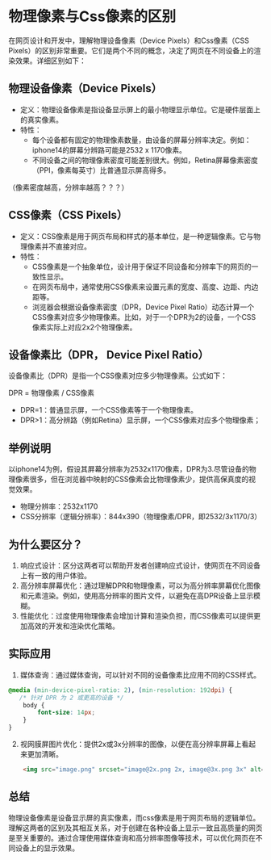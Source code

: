 # 物理像素与Css像素的区别

在网页设计和开发中，理解物理设备像素（Device Pixels）和Css像素（CSS Pixels）的区别非常重要。它们是两个不同的概念，决定了网页在不同设备上的渲染效果。详细区别如下：

## 物理设备像素（Device Pixels）

- 定义：物理设备像素是指设备显示屏上的最小物理显示单位。它是硬件层面上的真实像素。
- 特性：
    - 每个设备都有固定的物理像素数量，由设备的屏幕分辨率决定。例如：iphone14的屏幕分辨路可能是2532 x 1170像素。
    - 不同设备之间的物理像素密度可能差别很大。例如，Retina屏幕像素密度（PPI，像素每英寸）比普通显示屏高得多。

（像素密度越高，分辨率越高？？？）

## CSS像素（CSS Pixels）

- 定义：CSS像素是用于网页布局和样式的基本单位，是一种逻辑像素。它与物理像素并不直接对应。
- 特性：
    - CSS像素是一个抽象单位，设计用于保证不同设备和分辨率下的网页的一致性显示。
    - 在网页布局中，通常使用CSS像素来设置元素的宽度、高度、边距、内边距等。
    - 浏览器会根据设备像素密度（DPR，Device Pixel Ratio）动态计算一个CSS像素对应多少物理像素。比如，对于一个DPR为2的设备，一个CSS像素实际上对应2x2个物理像素。

## 设备像素比（DPR， Device Pixel Ratio）

设备像素比（DPR）是指一个CSS像素对应多少物理像素。公式如下：

DPR = 物理像素 / CSS像素

- DPR=1：普通显示屏，一个CSS像素等于一个物理像素。
- DPR>1：高分辨路（例如Retina）显示屏，一个CSS像素对应多个物理像素；

## 举例说明

以iphone14为例，假设其屏幕分辨率为2532x1170像素，DPR为3.尽管设备的物理像素很多，但在浏览器中映射的CSS像素会比物理像素少，提供高保真度的视觉效果。

- 物理分辨率：2532x1170
- CSS分辨率（逻辑分辨率）：844x390（物理像素/DPR，即2532/3x1170/3）

## 为什么要区分？

1. 响应式设计：区分这两者可以帮助开发者创建响应式设计，使网页在不同设备上有一致的用户体验。
2. 高分辨率屏幕优化：通过理解DPR和物理像素，可以为高分辨率屏幕优化图像和元素渲染。例如，使用高分辨率的图片文件，以避免在高DPR设备上显示模糊。
3. 性能优化：过度使用物理像素会增加计算和渲染负担，而CSS像素可以提供更加高效的开发和渲染优化策略。

## 实际应用

1. 媒体查询：通过媒体查询，可以针对不同的设备像素比应用不同的CSS样式。
```CSS
@media (min-device-pixel-ratio: 2), (min-resolution: 192dpi) {
   /* 针对 DPR 为 2 或更高的设备 */
    body {
        font-size: 14px;
    } 
}
```
2. 视网膜屏图片优化：提供2x或3x分辨率的图像，以便在高分辨率屏幕上看起来更加清晰。
```html
    <img src="image.png" srcset="image@2x.png 2x, image@3x.png 3x" alt="Example Image">
```

## 总结

物理设备像素是设备显示屏的真实像素，而css像素是用于网页布局的逻辑单位。理解这两者的区别及其相互关系，对于创建在各种设备上显示一致且高质量的网页是至关重要的。通过合理使用媒体查询和高分辨率图像等技术，可以优化网页在不同设备上的显示效果。
